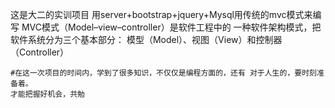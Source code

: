 这是大二的实训项目 
用server+bootstrap+jquery+Mysql用传统的mvc模式来编写
MVC模式（Model–view–controller）是软件工程中的
一种软件架构模式，把软件系统分为三个基本部分：
模型（Model）、视图（View）和控制器（Controller）


```
#在这一次项目的时间内，学到了很多知识，不仅仅是编程方面的，还有 对于人生的，要时刻准备着。
才能把握好机会，共勉
```

